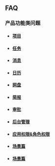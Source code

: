 ## FAQ

### 产品功能类问题

* #### [项目](/chang-jian-wen-ti/chan-pin-cao-zuo-lei-wen-ti/xiang-mu.md)
* #### [任务](/chang-jian-wen-ti/chan-pin-cao-zuo-lei-wen-ti/ren-wu.md)
* #### [消息](/chang-jian-wen-ti/chan-pin-cao-zuo-lei-wen-ti/xiao-xi.md)
* #### [日历](/chang-jian-wen-ti/chan-pin-cao-zuo-lei-wen-ti/ri-li.md)
* #### [网盘](/chang-jian-wen-ti/chan-pin-cao-zuo-lei-wen-ti/wang-pan.md)
* #### [简报](/chang-jian-wen-ti/chan-pin-cao-zuo-lei-wen-ti/jian-bao.md)
* #### [审批](/chang-jian-wen-ti/chan-pin-cao-zuo-lei-wen-ti/shen-pi.md)
* #### [后台管理](/chang-jian-wen-ti/chan-pin-cao-zuo-lei-wen-ti/hou-tai-guan-li.md)
* #### [应用权限&角色权限](/chang-jian-wen-ti/chan-pin-cao-zuo-lei-wen-ti/ying-yong-quan-965026-jiao-se-quan-xian.md)
* #### [场景篇](/chang-jian-wen-ti/chan-pin-cao-zuo-lei-wen-ti/shi-yong-pian.md)
* #### [场景篇](/chang-jian-wen-ti/chan-pin-cao-zuo-lei-wen-ti/shi-yong-pian.md)




